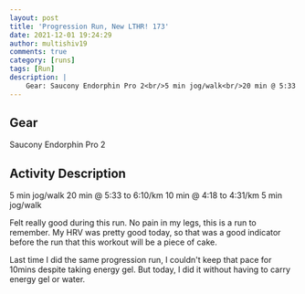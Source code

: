 ```yaml
---
layout: post
title: 'Progression Run, New LTHR! 173'
date: 2021-12-01 19:24:29
author: multishiv19
comments: true
category: [runs]
tags: [Run]
description: |
    Gear: Saucony Endorphin Pro 2<br/>5 min jog/walk<br/>20 min @ 5:33 to 6:10/km<br/>10 min @ 4:18 to 4:31/km<br/>5 min jog/walk<br/><br/>Felt really good during this run. No pain in my legs, this is a run to remember.<br/>My HRV was pretty good today, so that was a good indicator before the run that this workout will be a piece of cake.<br/><br/>Last time I did the same progression run, I couldn't keep that pace for 10mins despite taking energy gel.<br/>But today, I did it without having to carry energy gel or water.
---
```


## Gear
Saucony Endorphin Pro 2

## Activity Description
5 min jog/walk
20 min @ 5:33 to 6:10/km
10 min @ 4:18 to 4:31/km
5 min jog/walk

Felt really good during this run. No pain in my legs, this is a run to remember.
My HRV was pretty good today, so that was a good indicator before the run that this workout will be a piece of cake.

Last time I did the same progression run, I couldn't keep that pace for 10mins despite taking energy gel.
But today, I did it without having to carry energy gel or water.


<div width='100%' class='strava-embed-placeholder' data-embed-type='activity' data-embed-id='6328681210'></div>
<script src='https://strava-embeds.com/embed.js'></script>
